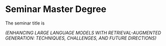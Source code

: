 # Seminar Master Degree

The seminar title is 
  
  _(ENHANCING LARGE LANGUAGE MODELS WITH RETRIEVAL-AUGMENTED GENERATION: TECHNIQUES, CHALLENGES, AND FUTURE DIRECTIONS)_

